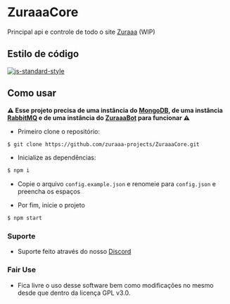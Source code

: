# ZuraaaCore

Principal api e controle de todo o site [Zuraaa](https://github.com/zuraaa-projects/Zuraaa.com) (WIP)

## Estilo de código

[![js-standard-style](https://cdn.rawgit.com/standard/standard/master/badge.svg)](http://standardjs.com)

## Como usar

**⚠ Esse projeto precisa de uma instância do [MongoDB](https://www.mongodb.com/), de uma instância [RabbitMQ](https://www.rabbitmq.com/) e de uma instância do [ZuraaaBot](https://github.com/zuraaa-projects/ZuraaaBot) para funcionar ⚠**

- Primeiro clone o repositório:
```sh
$ git clone https://github.com/zuraaa-projects/ZuraaaCore.git
```

- Inicialize as dependências:
```sh
$ npm i
```

- Copie o arquivo `config.example.json` e renomeie para `config.json` e preencha os espaços

- Por fim, inicie o projeto
```sh
$ npm start
```

### Suporte

- Suporte feito através do nosso [Discord](https://discord.gg/EShHzNtVAb)

### Fair Use

- Fica livre o uso desse software bem como modificações no mesmo desde que dentro da licença GPL v3.0.
